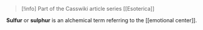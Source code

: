 > [!info] Part of the Casswiki article series [[Esoterica]]

**Sulfur** or **sulphur** is an alchemical term referring to the [[emotional center]].